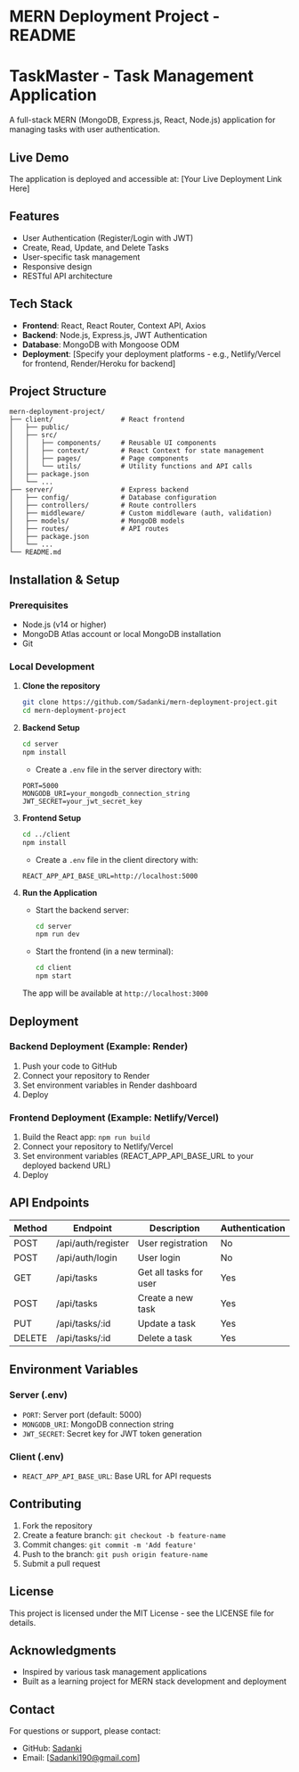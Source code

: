 # MERN Deployment Project - README

# TaskMaster - Task Management Application

A full-stack MERN (MongoDB, Express.js, React, Node.js) application for managing tasks with user authentication.

## Live Demo

The application is deployed and accessible at: [Your Live Deployment Link Here]

## Features

- User Authentication (Register/Login with JWT)
- Create, Read, Update, and Delete Tasks
- User-specific task management
- Responsive design
- RESTful API architecture

## Tech Stack

- **Frontend**: React, React Router, Context API, Axios
- **Backend**: Node.js, Express.js, JWT Authentication
- **Database**: MongoDB with Mongoose ODM
- **Deployment**: [Specify your deployment platforms - e.g., Netlify/Vercel for frontend, Render/Heroku for backend]

## Project Structure

```
mern-deployment-project/
├── client/                 # React frontend
│   ├── public/
│   ├── src/
│   │   ├── components/     # Reusable UI components
│   │   ├── context/        # React Context for state management
│   │   ├── pages/          # Page components
│   │   └── utils/          # Utility functions and API calls
│   ├── package.json
│   └── ...
├── server/                 # Express backend
│   ├── config/             # Database configuration
│   ├── controllers/        # Route controllers
│   ├── middleware/         # Custom middleware (auth, validation)
│   ├── models/             # MongoDB models
│   ├── routes/             # API routes
│   ├── package.json
│   └── ...
└── README.md
```

## Installation & Setup

### Prerequisites
- Node.js (v14 or higher)
- MongoDB Atlas account or local MongoDB installation
- Git

### Local Development

1. **Clone the repository**
   ```bash
   git clone https://github.com/Sadanki/mern-deployment-project.git
   cd mern-deployment-project
   ```

2. **Backend Setup**
   ```bash
   cd server
   npm install
   ```
   
   - Create a `.env` file in the server directory with:
   ```
   PORT=5000
   MONGODB_URI=your_mongodb_connection_string
   JWT_SECRET=your_jwt_secret_key
   ```

3. **Frontend Setup**
   ```bash
   cd ../client
   npm install
   ```
   
   - Create a `.env` file in the client directory with:
   ```
   REACT_APP_API_BASE_URL=http://localhost:5000
   ```

4. **Run the Application**
   - Start the backend server:
     ```bash
     cd server
     npm run dev
     ```
   - Start the frontend (in a new terminal):
     ```bash
     cd client
     npm start
     ```
   
   The app will be available at `http://localhost:3000`

## Deployment

### Backend Deployment (Example: Render)
1. Push your code to GitHub
2. Connect your repository to Render
3. Set environment variables in Render dashboard
4. Deploy

### Frontend Deployment (Example: Netlify/Vercel)
1. Build the React app: `npm run build`
2. Connect your repository to Netlify/Vercel
3. Set environment variables (REACT_APP_API_BASE_URL to your deployed backend URL)
4. Deploy

## API Endpoints

| Method | Endpoint | Description | Authentication |
|--------|----------|-------------|----------------|
| POST | /api/auth/register | User registration | No |
| POST | /api/auth/login | User login | No |
| GET | /api/tasks | Get all tasks for user | Yes |
| POST | /api/tasks | Create a new task | Yes |
| PUT | /api/tasks/:id | Update a task | Yes |
| DELETE | /api/tasks/:id | Delete a task | Yes |

## Environment Variables

### Server (.env)
- `PORT`: Server port (default: 5000)
- `MONGODB_URI`: MongoDB connection string
- `JWT_SECRET`: Secret key for JWT token generation

### Client (.env)
- `REACT_APP_API_BASE_URL`: Base URL for API requests

## Contributing

1. Fork the repository
2. Create a feature branch: `git checkout -b feature-name`
3. Commit changes: `git commit -m 'Add feature'`
4. Push to the branch: `git push origin feature-name`
5. Submit a pull request

## License

This project is licensed under the MIT License - see the LICENSE file for details.

## Acknowledgments

- Inspired by various task management applications
- Built as a learning project for MERN stack development and deployment

## Contact

For questions or support, please contact:
- GitHub: [Sadanki](https://github.com/Sadanki)
- Email: [Sadanki190@gmail.com]